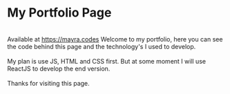 # My Portfolio Page
<br> Available at https://mayra.codes
Welcome to my portfolio, here you can see the code behind this page and the technology's I used to develop.
<br><br>
My plan is use JS, HTML and CSS first. But at some moment I will use ReactJS to develop the end version.
<br><br>
Thanks for visiting this page.
